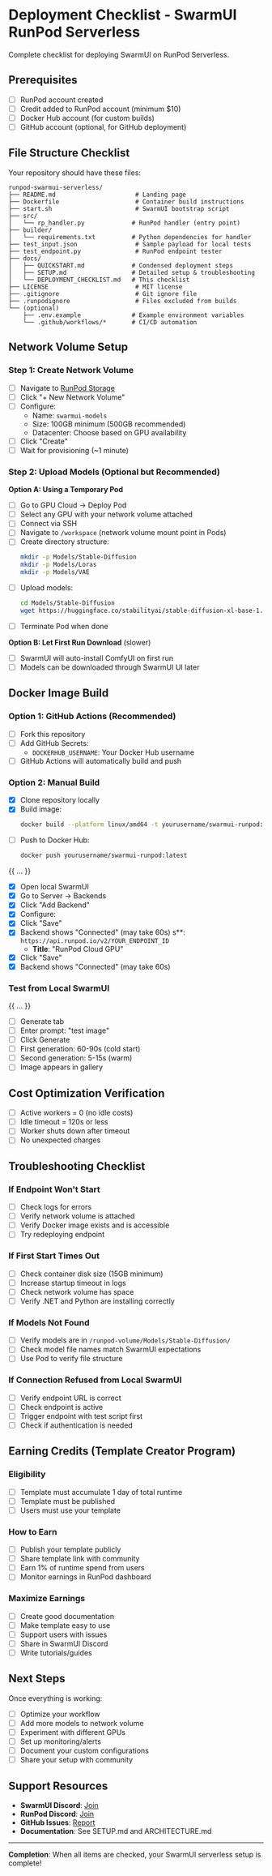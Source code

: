 # Deployment Checklist - SwarmUI RunPod Serverless

Complete checklist for deploying SwarmUI on RunPod Serverless.

## Prerequisites

- [ ] RunPod account created
- [ ] Credit added to RunPod account (minimum $10)
- [ ] Docker Hub account (for custom builds)
- [ ] GitHub account (optional, for GitHub deployment)

## File Structure Checklist

Your repository should have these files:

```
runpod-swarmui-serverless/
├── README.md                      # Landing page
├── Dockerfile                     # Container build instructions
├── start.sh                       # SwarmUI bootstrap script
├── src/
│   └── rp_handler.py             # RunPod handler (entry point)
├── builder/
│   └── requirements.txt          # Python dependencies for handler
├── test_input.json                # Sample payload for local tests
├── test_endpoint.py               # RunPod endpoint tester
├── docs/
│   ├── QUICKSTART.md             # Condensed deployment steps
│   ├── SETUP.md                  # Detailed setup & troubleshooting
│   └── DEPLOYMENT_CHECKLIST.md   # This checklist
├── LICENSE                        # MIT license
├── .gitignore                     # Git ignore file
├── .runpodignore                  # Files excluded from builds
└── (optional)
    ├── .env.example              # Example environment variables
    └── .github/workflows/*       # CI/CD automation
```

## Network Volume Setup

### Step 1: Create Network Volume

- [ ] Navigate to [RunPod Storage](https://runpod.io/console/storage)
- [ ] Click "+ New Network Volume"
- [ ] Configure:
  - Name: `swarmui-models`
  - Size: 100GB minimum (500GB recommended)
  - Datacenter: Choose based on GPU availability
- [ ] Click "Create"
- [ ] Wait for provisioning (~1 minute)

### Step 2: Upload Models (Optional but Recommended)

**Option A: Using a Temporary Pod**
- [ ] Go to GPU Cloud → Deploy Pod
- [ ] Select any GPU with your network volume attached
- [ ] Connect via SSH
- [ ] Navigate to `/workspace` (network volume mount point in Pods)
- [ ] Create directory structure:
  ```bash
  mkdir -p Models/Stable-Diffusion
  mkdir -p Models/Loras
  mkdir -p Models/VAE
  ```
- [ ] Upload models:
  ```bash
  cd Models/Stable-Diffusion
  wget https://huggingface.co/stabilityai/stable-diffusion-xl-base-1.0/resolve/main/sd_xl_base_1.0.safetensors
  ```
- [ ] Terminate Pod when done

**Option B: Let First Run Download** (slower)
- [ ] SwarmUI will auto-install ComfyUI on first run
- [ ] Models can be downloaded through SwarmUI UI later

## Docker Image Build

### Option 1: GitHub Actions (Recommended)

- [ ] Fork this repository
- [ ] Add GitHub Secrets:
  - `DOCKERHUB_USERNAME`: Your Docker Hub username
- [ ] GitHub Actions will automatically build and push

### Option 2: Manual Build

- [x] Clone repository locally
- [x] Build image:
  ```bash
  docker build --platform linux/amd64 -t yourusername/swarmui-runpod:latest .
  ```
- [ ] Push to Docker Hub:
  ```bash
  docker push yourusername/swarmui-runpod:latest
  ```
{{ ... }}

- [x] Open local SwarmUI
- [x] Go to Server → Backends
- [x] Click "Add Backend"
- [x] Configure:
- [x] Click "Save"
- [x] Backend shows "Connected" (may take 60s)
s**: `https://api.runpod.io/v2/YOUR_ENDPOINT_ID`
  - **Title**: "RunPod Cloud GPU"
- [x] Click "Save"
- [x] Backend shows "Connected" (may take 60s)

### Test from Local SwarmUI
{{ ... }}
- [ ] Generate tab
- [ ] Enter prompt: "test image"
- [ ] Click Generate
- [ ] First generation: 60-90s (cold start)
- [ ] Second generation: 5-15s (warm)
- [ ] Image appears in gallery

## Cost Optimization Verification

- [ ] Active workers = 0 (no idle costs)
- [ ] Idle timeout = 120s or less
- [ ] Worker shuts down after timeout
- [ ] No unexpected charges

## Troubleshooting Checklist

### If Endpoint Won't Start

- [ ] Check logs for errors
- [ ] Verify network volume is attached
- [ ] Verify Docker image exists and is accessible
- [ ] Try redeploying endpoint

### If First Start Times Out

- [ ] Check container disk size (15GB minimum)
- [ ] Increase startup timeout in logs
- [ ] Check network volume has space
- [ ] Verify .NET and Python are installing correctly

### If Models Not Found

- [ ] Verify models are in `/runpod-volume/Models/Stable-Diffusion/`
- [ ] Check model file names match SwarmUI expectations
- [ ] Use Pod to verify file structure

### If Connection Refused from Local SwarmUI

- [ ] Verify endpoint URL is correct
- [ ] Check endpoint is active
- [ ] Trigger endpoint with test script first
- [ ] Check if authentication is needed

## Earning Credits (Template Creator Program)

### Eligibility

- [ ] Template must accumulate 1 day of total runtime
- [ ] Template must be published
- [ ] Users must use your template

### How to Earn

- [ ] Publish your template publicly
- [ ] Share template link with community
- [ ] Earn 1% of runtime spend from users
- [ ] Monitor earnings in RunPod dashboard

### Maximize Earnings

- [ ] Create good documentation
- [ ] Make template easy to use
- [ ] Support users with issues
- [ ] Share in SwarmUI Discord
- [ ] Write tutorials/guides

## Next Steps

Once everything is working:

- [ ] Optimize your workflow
- [ ] Add more models to network volume
- [ ] Experiment with different GPUs
- [ ] Set up monitoring/alerts
- [ ] Document your custom configurations
- [ ] Share your setup with community

## Support Resources

- **SwarmUI Discord**: [Join](https://discord.gg/q2y38cqjNw)
- **RunPod Discord**: [Join](https://discord.gg/runpod)
- **GitHub Issues**: [Report](https://github.com/YOUR_USERNAME/runpod-swarmui-serverless/issues)
- **Documentation**: See SETUP.md and ARCHITECTURE.md

---

**Completion**: When all items are checked, your SwarmUI serverless setup is complete!
